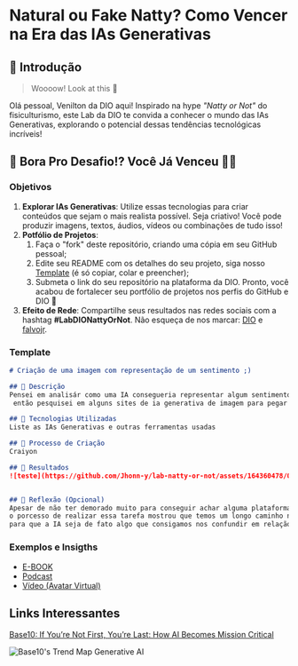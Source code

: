 # Natural ou Fake Natty? Como Vencer na Era das IAs Generativas

## 🚀 Introdução

> Woooow! Look at this 👀

Olá pessoal, Venilton da DIO aqui! Inspirado na hype _"Natty or Not"_ do fisiculturismo, este Lab da DIO te convida a conhecer o mundo das IAs Generativas, explorando o potencial dessas tendências tecnológicas incríveis!

## 🎯 Bora Pro Desafio!? Você Já Venceu 💪🤓

### Objetivos

1. **Explorar IAs Generativas**: Utilize essas tecnologias para criar conteúdos que sejam o mais realista possível. Seja criativo! Você pode produzir imagens, textos, áudios, vídeos ou combinações de tudo isso!
1. **Potfólio de Projetos**:
    1. Faça o "fork" deste repositório, criando uma cópia em seu GitHub pessoal;
    2. Edite seu README com os detalhes do seu projeto, siga nosso [Template](#template) (é só copiar, colar e preencher);
    3. Submeta o link do seu repositório na plataforma da DIO. Pronto, você acabou de fortalecer seu portfólio de projetos nos perfis do GitHub e DIO 🚀
1. **Efeito de Rede**: Compartilhe seus resultados nas redes sociais com a hashtag **#LabDIONattyOrNot**. Não esqueça de nos marcar: [DIO](https://www.linkedin.com/school/dio-makethechange) e [falvojr](https://www.linkedin.com/in/falvojr).

### Template

```markdown
# Criação de uma imagem com representação de um sentimento ;)

## 📒 Descrição
Pensei em analisár como uma IA consegueria representar algum sentimento humano em uma imagem,
 então pesquisei em alguns sites de ia generativa de imagem para pegar uma que melhor chegaria nesse ponto 

## 🤖 Tecnologias Utilizadas
Liste as IAs Generativas e outras ferramentas usadas

## 🧐 Processo de Criação
Craiyon

## 🚀 Resultados
![teste](https://github.com/Jhonn-y/lab-natty-or-not/assets/164360478/02573525-5d90-4ef8-8419-3ffe7c79c20f)


## 💭 Reflexão (Opcional)
Apesar de não ter demorado muito para conseguir achar alguma plataforma que eu consiga fazer isso,
o porcesso de realizar essa tarefa mostrou que temos um longo caminho na frente ainda a percorrer
para que a IA seja de fato algo que consigamos nos confundir em relação a sua personalização de sentimentos
```

### Exemplos e Insigths

- [E-BOOK](/exemplos/E-BOOK.md)
- [Podcast](/exemplos/PODCAST.md)
- [Vídeo (Avatar Virtual)](/exemplos/VIDEO.md)

## Links Interessantes

[Base10: If You’re Not First, You’re Last: How AI Becomes Mission Critical](https://base10.vc/post/generative-ai-mission-critical/)

![Base10's Trend Map Generative AI](https://github.com/digitalinnovationone/lab-natty-or-not/assets/730492/f4df26e8-f8f7-4419-8252-c69d73ea930c)
